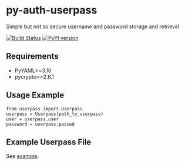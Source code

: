 py-auth-userpass
================

Simple but not so secure username and password storage and retrieval

[![Build Status](https://travis-ci.org/francisluong/py-auth-userpass.svg?branch=master)](https://travis-ci.org/francisluong/py-auth-userpass)
[![PyPI version](https://badge.fury.io/py/auth-userpass.svg)](http://badge.fury.io/py/auth-userpass)

Requirements
------------

 - PyYAML>=3.10
 - pycrypto>=2.6.1


Usage Example
-------------

```
from userpass import Userpass
userpass = Userpass(path_to_userpass)
user = userpass.user
password = userpass.passwd
```

Example Userpass File
---------------------

See [example](https://github.com/francisluong/py-auth-userpass/blob/master/examples/yamlpass).
